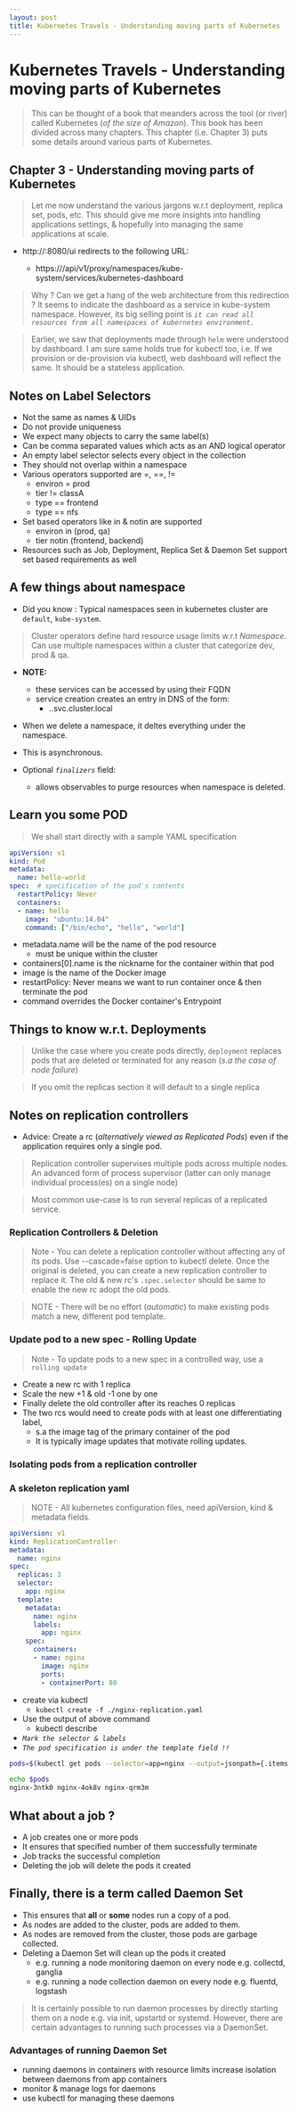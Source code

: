 ```yaml
---
layout: post
title: Kubernetes Travels - Understanding moving parts of Kubernetes
---
```


# Kubernetes Travels - Understanding moving parts of Kubernetes

> This can be thought of a book that meanders across the tool (or river) called 
Kubernetes (*of the size of Amazon*). This book has been divided across many chapters.
This chapter (i.e. Chapter 3) puts some details around various parts of Kubernetes.

## Chapter 3 - Understanding moving parts of Kubernetes

> Let me now understand the various jargons w.r.t deployment, replica set, pods, etc. This 
should give me more insights into handling applications settings, & hopefully into managing the
same applications at scale.

- http://<kubernetes-master>:8080/ui  redirects to the following URL:
  - https://<kubernetes-master>/api/v1/proxy/namespaces/kube-system/services/kubernetes-dashboard

> Why ? Can we get a hang of the web architecture from this redirection ? It seems to indicate the
dashboard as a service in kube-system namespace. However, its big selling point is *`it can read all 
resources from all namespaces of kubernetes environment.`*

> Earlier, we saw that deployments made through `helm` were understood by dashboard. I am sure same 
holds true for kubectl too, i.e. If we provision or de-provision via kubectl, web dashboard will reflect
the same. It should be a stateless application.

## Notes on Label Selectors

- Not the same as names & UIDs
- Do not provide uniqueness
- We expect many objects to carry the same label(s)
- Can be comma separated values which acts as an AND logical operator
- An empty label selector selects every object in the collection
- They should not overlap within a namespace
- Various operators supported are =, ==, !=
  - environ = prod
  - tier != classA
  - type == frontend
  - type == nfs
- Set based operators like in & notin are supported
  - environ in (prod, qa)
  - tier notin (frontend, backend)
- Resources such as Job, Deployment, Replica Set & Daemon Set support set based requirements as well

## A few things about namespace

- Did you know : Typical namespaces seen in kubernetes cluster are `default`, `kube-system`.

> Cluster operators define hard resource usage limits w.r.t *Namespace*.
Can use multiple namespaces within a cluster that categorize dev, prod & qa.

- **NOTE:**
  - these services can be accessed by using their FQDN
  - service creation creates an entry in DNS of the form:
    - <service-name>.<namespace-name>.svc.cluster.local

- When we delete a namespace, it deltes everything under the namespace.
- This is asynchronous.
- Optional *`finalizers`* field:
  - allows observables to purge resources when namespace is deleted.

## Learn you some POD

> We shall start directly with a sample YAML specification

```yaml
apiVersion: v1
kind: Pod
metadata:
  name: hello-world
spec:  # specification of the pod's contents
  restartPolicy: Never
  containers:
  - name: hello
    image: "ubuntu:14.04"
    command: ["/bin/echo", "hello", "world"]
```

- metadata.name will be the name of the pod resource
  - must be unique within the cluster
- containers[0].name is the nickname for the container within that pod
- image is the name of the Docker image
- restartPolicy: Never means we want to run container once & then terminate the pod
- command overrides the Docker container's Entrypoint

## Things to know w.r.t. Deployments

> Unlike the case where you create pods directly, `deployment` replaces pods that are deleted or
terminated for any reason (*s.a the case of node failure*)

> If you omit the replicas section it will default to a single replica

## Notes on replication controllers

- Advice: Create a rc (*alternatively viewed as Replicated Pods*) even if the application requires only a single pod.

> Replication controller supervises multiple pods across multiple nodes. An advanced form of
process supervisor (latter can only manage individual process(es) on a single node)

> Most common use-case is to run several replicas of a replicated service.

### Replication Controllers & Deletion

> Note - You can delete a replication controller without affecting any of its pods. Use
--cascade=false option to kubectl delete. Once the original is deleted, you can create a new 
replication controller to replace it. The old & new rc's `.spec.selector` should be same to 
enable the new rc adopt the old pods. 

> NOTE - There will be no effort (*automatic*) to make existing pods match a new, 
different pod template. 

### Update pod to a new spec - Rolling Update

> Note - To update pods to a new spec in a controlled way, use a `rolling update`

- Create a new rc with 1 replica
- Scale the new +1 & old -1 one by one
- Finally delete the old controller after its reaches 0 replicas
- The two rcs would need to create pods with at least one differentiating label, 
  - s.a the image tag of the primary container of the pod
  - It is typically image updates that motivate rolling updates.

### Isolating pods from a replication controller

### A skeleton replication yaml

> NOTE - All kubernetes configuration files, need apiVersion, kind & metadata fields.

```yaml
apiVersion: v1
kind: ReplicationController
metadata:
  name: nginx
spec:
  replicas: 3
  selector:
    app: nginx
  template:
    metadata:
      name: nginx
      labels:
        app: nginx
    spec:
      containers:
      - name: nginx
        image: nginx
        ports:
        - containerPort: 80
```

- create via kubectl
  - `kubectl create -f ./nginx-replication.yaml`
- Use the output of above command
  - kubectl describe <output>
- *`Mark the selector & labels`*
- *`The pod specification is under the template field !!`*

```bash
pods=$(kubectl get pods --selector=app=nginx --output=jsonpath={.items..metadata.name})

echo $pods
nginx-3ntk0 nginx-4ok8v nginx-qrm3m
```

## What about a job ?

- A job creates one or more pods
- It ensures that specified number of them successfully terminate
- Job tracks the successful completion
- Deleting the job will delete the pods it created

## Finally, there is a term called Daemon Set

- This ensures that **all** or **some** nodes run a copy of a pod.
- As nodes are added to the cluster, pods are added to them.
- As nodes are removed from the cluster, those pods are garbage collected.
- Deleting a Daemon Set will clean up the pods it created
  - e.g. running a node monitoring daemon on every node e.g. collectd, ganglia
  - e.g. running a node collection daemon on every node e.g. fluentd, logstash

> It is certainly possible to run daemon processes by directly starting them on a node e.g. via
init, upstartd or systemd. However, there are certain advantages to running such processes via 
a DaemonSet.

### Advantages of running Daemon Set

- running daemons in containers with resource limits increase isolation between daemons from app containers
- monitor & manage logs for daemons
- use kubectl for managing these daemons
